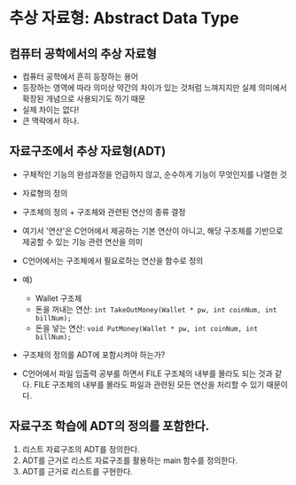 # 추상 자료형: Abstract Data Type  

## 컴퓨터 공학에서의 추상 자료형  

- 컴퓨터 공학에서 흔히 등장하는 용어  
- 등장하는 영역에 따라 의미상 약간의 차이가 있는 것처럼 느껴지지만 실제 의미에서 확장된 개념으로 사용되기도 하기 때문  
 - 실제 차이는 없다!   
 - 큰 맥락에서 하나.  

## 자료구조에서 추상 자료형(ADT)  

- 구체적인 기능의 완성과정을 언급하지 않고, 순수하게 기능이 무엇인지를 나열한 것     

- 자료형의 정의   
 - 구조체의 정의 + 구조체와 관련된 연산의 종류 결정   
  - 여기서 '연산'은 C언어에서 제공하는 기본 연산이 아니고, 해당 구조체를 기반으로 제공할 수 있는 기능 관련 연산을 의미    
  - C언어에서는 구조체에서 필요로하는 연산을 함수로 정의   
 - 예)   
   - Wallet 구조체   
    - 돈을 꺼내는 연산: `int TakeOutMoney(Wallet * pw, int coinNum, int billNum);`  
    - 돈을 넣는 연산: `void PutMoney(Wallet * pw, int coinNum, int billNum);`   

- 구조체의 정의를 ADT에 포함시켜야 하는가?   
 - C언어에서 파일 입출력 공부를 하면서 FILE 구조체의 내부를 몰라도 되는 것과 같다. FILE 구조체의 내부를 몰라도 파일과 관련된 모든 연산을 처리할 수 있기 때문이다.   


## 자료구조 학습에 ADT의 정의를 포함한다.    

1. 리스트 자료구조의 ADT를 정의한다.  
2. ADT를 근거로 리스트 자료구조를 활용하는 main 함수를 정의한다.   
3. ADT를 근거로 리스트를 구현한다.   



 